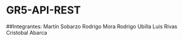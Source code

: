 # GR5-API-REST

##Integrantes:
Martín Sobarzo
Rodrigo Mora
Rodrigo Ubilla
Luis Rivas
Cristobal Abarca
